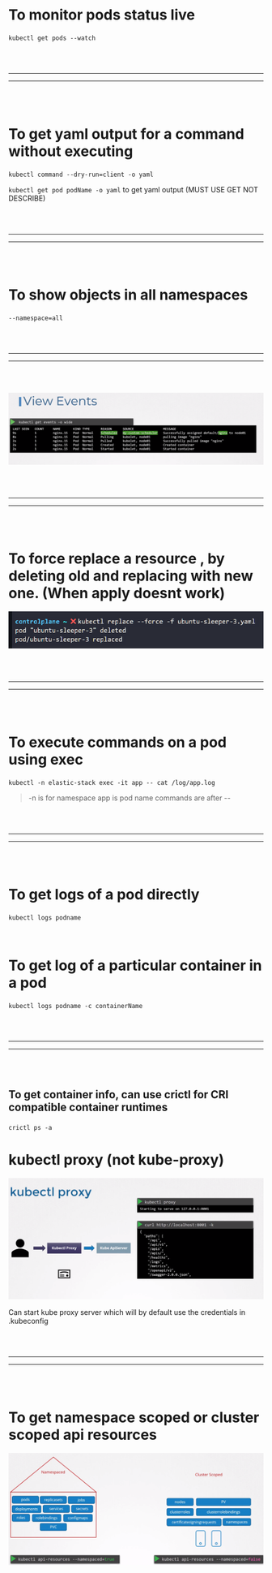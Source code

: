 # To monitor pods status live 
`kubectl get pods --watch`

<br/>
<br/>

---

---
<br/>
<br/>


# To get yaml output for a command without executing 
`kubectl command --dry-run=client -o yaml`

`kubectl get pod podName -o yaml` to get yaml output (MUST USE GET NOT DESCRIBE)


<br/>
<br/>

---

---
<br/>
<br/>

# To show objects in all namespaces

`--namespace=all`


<br/>
<br/>

---

---
<br/>
<br/>


![](Images/Pasted%20image%2020230212035029.png)


<br/>
<br/>

---

---
<br/>
<br/>


# To force replace a resource , by deleting old and replacing with new one. (When apply doesnt work)

![](Images/Pasted%20image%2020230212202542.png)



<br/>
<br/>

---

---
<br/>
<br/>


# To execute commands on a pod using exec

`kubectl -n elastic-stack exec -it app -- cat /log/app.log`

> -n is for namespace
> app is pod name
> commands are after --


<br/>
<br/>

---

---
<br/>
<br/>


# To get logs of a pod directly

`kubectl logs podname `

<br/>

# To get log of a particular container in a pod

`kubectl logs podname -c containerName`

<br/>
<br/>

---

---
<br/>
<br/>


## To get container info, can use crictl for CRI compatible container runtimes

`crictl ps -a`




# kubectl proxy (not kube-proxy)

![](Images/Pasted%20image%2020230226222229.png)

Can start kube proxy server which will by default use the credentials in .kubeconfig



<br/>
<br/>

---

---
<br/>
<br/>





# To get namespace scoped or cluster scoped api resources 

![](Images/Pasted%20image%2020230226233222.png)

